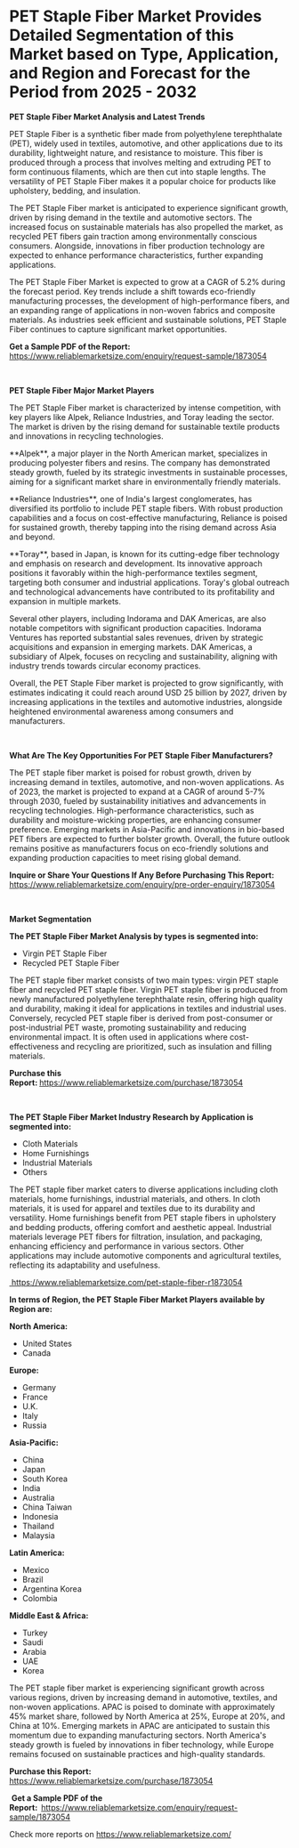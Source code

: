 <p><h1>PET Staple Fiber Market Provides Detailed Segmentation of this Market based on Type, Application, and Region and Forecast for the Period from 2025 - 2032</h1></p><p><strong>PET Staple Fiber Market Analysis and Latest Trends</strong></p>
<p><p>PET Staple Fiber is a synthetic fiber made from polyethylene terephthalate (PET), widely used in textiles, automotive, and other applications due to its durability, lightweight nature, and resistance to moisture. This fiber is produced through a process that involves melting and extruding PET to form continuous filaments, which are then cut into staple lengths. The versatility of PET Staple Fiber makes it a popular choice for products like upholstery, bedding, and insulation.</p><p>The PET Staple Fiber market is anticipated to experience significant growth, driven by rising demand in the textile and automotive sectors. The increased focus on sustainable materials has also propelled the market, as recycled PET fibers gain traction among environmentally conscious consumers. Alongside, innovations in fiber production technology are expected to enhance performance characteristics, further expanding applications.</p><p>The PET Staple Fiber Market is expected to grow at a CAGR of 5.2% during the forecast period. Key trends include a shift towards eco-friendly manufacturing processes, the development of high-performance fibers, and an expanding range of applications in non-woven fabrics and composite materials. As industries seek efficient and sustainable solutions, PET Staple Fiber continues to capture significant market opportunities.</p></p>
<p><strong>Get a Sample PDF of the Report:&nbsp;</strong> <a href="https://www.reliablemarketsize.com/enquiry/request-sample/1873054?utm_campaign=2769&utm_medium=2&utm_source=Github&utm_content=ia&utm_term=31032025&utm_id=pet-staple-fiber">https://www.reliablemarketsize.com/enquiry/request-sample/1873054</a></p>
<p>&nbsp;</p>
<p><strong>PET Staple Fiber Major Market Players</strong></p>
<p><p>The PET Staple Fiber market is characterized by intense competition, with key players like Alpek, Reliance Industries, and Toray leading the sector. The market is driven by the rising demand for sustainable textile products and innovations in recycling technologies.</p><p>**Alpek**, a major player in the North American market, specializes in producing polyester fibers and resins. The company has demonstrated steady growth, fueled by its strategic investments in sustainable processes, aiming for a significant market share in environmentally friendly materials. </p><p>**Reliance Industries**, one of India's largest conglomerates, has diversified its portfolio to include PET staple fibers. With robust production capabilities and a focus on cost-effective manufacturing, Reliance is poised for sustained growth, thereby tapping into the rising demand across Asia and beyond.</p><p>**Toray**, based in Japan, is known for its cutting-edge fiber technology and emphasis on research and development. Its innovative approach positions it favorably within the high-performance textiles segment, targeting both consumer and industrial applications. Toray's global outreach and technological advancements have contributed to its profitability and expansion in multiple markets.</p><p>Several other players, including Indorama and DAK Americas, are also notable competitors with significant production capacities. Indorama Ventures has reported substantial sales revenues, driven by strategic acquisitions and expansion in emerging markets. DAK Americas, a subsidiary of Alpek, focuses on recycling and sustainability, aligning with industry trends towards circular economy practices.</p><p>Overall, the PET Staple Fiber market is projected to grow significantly, with estimates indicating it could reach around USD 25 billion by 2027, driven by increasing applications in the textiles and automotive industries, alongside heightened environmental awareness among consumers and manufacturers.</p></p>
<p>&nbsp;</p>
<p><strong>What Are The Key Opportunities For PET Staple Fiber Manufacturers?</strong></p>
<p><p>The PET staple fiber market is poised for robust growth, driven by increasing demand in textiles, automotive, and non-woven applications. As of 2023, the market is projected to expand at a CAGR of around 5-7% through 2030, fueled by sustainability initiatives and advancements in recycling technologies. High-performance characteristics, such as durability and moisture-wicking properties, are enhancing consumer preference. Emerging markets in Asia-Pacific and innovations in bio-based PET fibers are expected to further bolster growth. Overall, the future outlook remains positive as manufacturers focus on eco-friendly solutions and expanding production capacities to meet rising global demand.</p></p>
<p><strong>Inquire or Share Your Questions If Any Before Purchasing This Report:</strong> <a href="https://www.reliablemarketsize.com/enquiry/pre-order-enquiry/1873054?utm_campaign=2769&utm_medium=2&utm_source=Github&utm_content=ia&utm_term=31032025&utm_id=pet-staple-fiber">https://www.reliablemarketsize.com/enquiry/pre-order-enquiry/1873054</a></p>
<p>&nbsp;</p>
<p><strong>Market Segmentation</strong></p>
<p><strong>The PET Staple Fiber Market Analysis by types is segmented into:</strong></p>
<p><ul><li>Virgin PET Staple Fiber</li><li>Recycled PET Staple Fiber</li></ul></p>
<p><p>The PET staple fiber market consists of two main types: virgin PET staple fiber and recycled PET staple fiber. Virgin PET staple fiber is produced from newly manufactured polyethylene terephthalate resin, offering high quality and durability, making it ideal for applications in textiles and industrial uses. Conversely, recycled PET staple fiber is derived from post-consumer or post-industrial PET waste, promoting sustainability and reducing environmental impact. It is often used in applications where cost-effectiveness and recycling are prioritized, such as insulation and filling materials.</p></p>
<p><strong>Purchase this Report:&nbsp;</strong><a href="https://www.reliablemarketsize.com/purchase/1873054?utm_campaign=2769&utm_medium=2&utm_source=Github&utm_content=ia&utm_term=31032025&utm_id=pet-staple-fiber">https://www.reliablemarketsize.com/purchase/1873054</a></p>
<p>&nbsp;</p>
<p><strong>The PET Staple Fiber Market Industry Research by Application is segmented into:</strong></p>
<p><ul><li>Cloth Materials</li><li>Home Furnishings</li><li>Industrial Materials</li><li>Others</li></ul></p>
<p><p>The PET staple fiber market caters to diverse applications including cloth materials, home furnishings, industrial materials, and others. In cloth materials, it is used for apparel and textiles due to its durability and versatility. Home furnishings benefit from PET staple fibers in upholstery and bedding products, offering comfort and aesthetic appeal. Industrial materials leverage PET fibers for filtration, insulation, and packaging, enhancing efficiency and performance in various sectors. Other applications may include automotive components and agricultural textiles, reflecting its adaptability and usefulness.</p></p>
<p><a href="https://www.reliablemarketsize.com/pet-staple-fiber-r1873054?utm_campaign=2769&utm_medium=2&utm_source=Github&utm_content=ia&utm_term=31032025&utm_id=pet-staple-fiber">&nbsp;https://www.reliablemarketsize.com/pet-staple-fiber-r1873054</a></p>
<p><strong>In terms of Region, the PET Staple Fiber Market Players available by Region are:</strong></p>
<p>
    <p> <strong> North America: </strong>
        <ul>
            <li>United States</li>
            <li>Canada</li>
        </ul>
        </p> 
    <p> <strong> Europe: </strong>
        <ul>
            <li>Germany</li>
            <li>France</li>
            <li>U.K.</li>
            <li>Italy</li>
            <li>Russia</li>
        </ul>
        </p> 
    <p> <strong> Asia-Pacific: </strong>
        <ul>
            <li>China</li>
            <li>Japan</li>
            <li>South Korea</li>
            <li>India</li>
            <li>Australia</li>
            <li>China Taiwan</li>
            <li>Indonesia</li>
            <li>Thailand</li>
            <li>Malaysia</li>
        </ul>
        </p> 
    <p> <strong> Latin America: </strong>
        <ul>
            <li>Mexico</li>
            <li>Brazil</li>
            <li>Argentina Korea</li>
            <li>Colombia</li>
        </ul>
        </p> 
    <p> <strong> Middle East & Africa: </strong>
        <ul>
            <li>Turkey</li>
            <li>Saudi</li>
            <li>Arabia</li>
            <li>UAE</li>
            <li>Korea</li>
        </ul>
    </p>
    </p>
<p><p>The PET staple fiber market is experiencing significant growth across various regions, driven by increasing demand in automotive, textiles, and non-woven applications. APAC is poised to dominate with approximately 45% market share, followed by North America at 25%, Europe at 20%, and China at 10%. Emerging markets in APAC are anticipated to sustain this momentum due to expanding manufacturing sectors. North America's steady growth is fueled by innovations in fiber technology, while Europe remains focused on sustainable practices and high-quality standards.</p></p>
<p><strong>Purchase this Report: </strong><a href="https://www.reliablemarketsize.com/purchase/1873054?utm_campaign=2769&utm_medium=2&utm_source=Github&utm_content=ia&utm_term=31032025&utm_id=pet-staple-fiber">https://www.reliablemarketsize.com/purchase/1873054</a></p>
<p>&nbsp;<strong>Get a Sample PDF of the Report:&nbsp;&nbsp;</strong><a href="https://www.reliablemarketsize.com/enquiry/request-sample/1873054?utm_campaign=2769&utm_medium=2&utm_source=Github&utm_content=ia&utm_term=31032025&utm_id=pet-staple-fiber">https://www.reliablemarketsize.com/enquiry/request-sample/1873054</a></p>
<p><strong></strong></p>
<p>Check more reports on <a href="https://www.reliablemarketsize.com/?utm_campaign=2769&utm_medium=2&utm_source=Github&utm_content=ia&utm_term=31032025&utm_id=pet-staple-fiber">https://www.reliablemarketsize.com/</a></p>